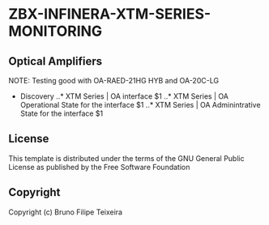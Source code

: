 # ZBX-INFINERA-XTM-SERIES-MONITORING

## Optical Amplifiers
NOTE: Testing good with OA-RAED-21HG HYB and OA-20C-LG

- Discovery
..* XTM Series | OA interface $1
..* XTM Series | OA Operational State for the interface  $1
..* XTM Series | OA Adminintrative State for the interface  $1


## License
This template is distributed under the terms of the GNU General Public License as published by the Free Software Foundation

## Copyright
Copyright (c) Bruno Filipe Teixeira
